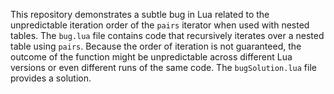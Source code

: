 This repository demonstrates a subtle bug in Lua related to the unpredictable iteration order of the `pairs` iterator when used with nested tables.  The `bug.lua` file contains code that recursively iterates over a nested table using `pairs`.  Because the order of iteration is not guaranteed, the outcome of the function might be unpredictable across different Lua versions or even different runs of the same code. The `bugSolution.lua` file provides a solution.